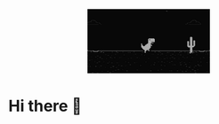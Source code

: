 <div align="center">
<img src="./dino.jpg" width="220"/>
</div>
<h1> Hi there 👋 </h1>

<!--
**here-is-written-a-serious-username/here-is-written-a-serious-username** is a ✨ _special_ ✨ repository because its `README.md` (this file) appears on your GitHub profile.

Here are some ideas to get you started:

- 🔭 I’m currently working on ...
- 🌱 I’m currently learning ...
- 👯 I’m looking to collaborate on ...
- 🤔 I’m looking for help with ...
- 💬 Ask me about ...
- 📫 How to reach me: ...
- 😄 Pronouns: ...
- ⚡ Fun fact: ...
-->
